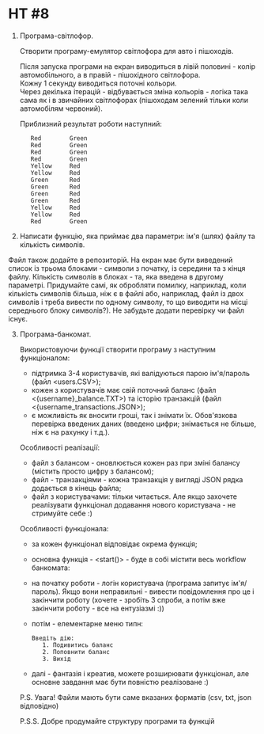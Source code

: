 # HT #8

1. Програма-світлофор.

   Створити програму-емулятор світлофора для авто і пішоходів. 
   
   Після запуска програми на екран виводиться в лівій половині - колір автомобільного, а в правій - пішохідного світлофора.    
   Кожну 1 секунду виводиться поточні кольори.    
   Через декілька ітерацій - відбувається зміна кольорів - логіка така сама як і в звичайних світлофорах (пішоходам зелений тільки коли автомобілям червоний).
   
   Приблизний результат роботи наступний:
   ```
      Red        Green
      Red        Green
      Red        Green
      Red        Green
      Yellow     Red
      Yellow     Red
      Green      Red
      Green      Red
      Green      Red
      Green      Red
      Yellow     Red
      Yellow     Red
      Red        Green
   ```

2. Написати функцію, яка приймає два параметри: ім'я (шлях) файлу та кількість символів. 

Файл також додайте в репозиторій. 
На екран має бути виведений список із трьома блоками - символи з початку, із середини та з кінця файлу. 
Кількість символів в блоках - та, яка введена в другому параметрі. 
Придумайте самі, як обробляти помилку, наприклад, коли кількість символів більша, ніж є в файлі або, наприклад, файл із двох символів і треба вивести по одному символу, то що виводити на місці середнього блоку символів?). 
Не забудьте додати перевірку чи файл існує.

3. Програма-банкомат.

   Використовуючи функції створити програму з наступним функціоналом:
      - підтримка 3-4 користувачів, які валідуються парою ім'я/пароль (файл <users.CSV>);
      - кожен з користувачів має свій поточний баланс (файл <{username}_balance.TXT>) та історію транзакцій (файл <{username_transactions.JSON>);
      - є можливість як вносити гроші, так і знімати їх. Обов'язкова перевірка введених даних (введено цифри; знімається не більше, ніж є на рахунку і т.д.).
   
   Особливості реалізації:
      - файл з балансом - оновлюється кожен раз при зміні балансу (містить просто цифру з балансом);
      - файл - транзакціями - кожна транзакція у вигляді JSON рядка додається в кінець файла;
      - файл з користувачами: тільки читається. Але якщо захочете реалізувати функціонал додавання нового користувача - не стримуйте себе :)
   
   Особливості функціонала:
      - за кожен функціонал відповідає окрема функція;
      - основна функція - <start()> - буде в собі містити весь workflow банкомата:
      - на початку роботи - логін користувача (програма запитує ім'я/пароль). Якщо вони неправильні - вивести повідомлення про це і закінчити роботу (хочете - зробіть 3 спроби, а потім вже закінчити роботу - все на ентузіазмі :))
      - потім - елементарне меню типн:
        ```
        Введіть дію:
           1. Подивитись баланс
           2. Поповнити баланс
           3. Вихід
        ```

      - далі - фантазія і креатив, можете розширювати функціонал, але основне завдання має бути повністю реалізоване :)
    
    P.S. Увага! Файли мають бути саме вказаних форматів (csv, txt, json відповідно)
    
    P.S.S. Добре продумайте структуру програми та функцій
    
